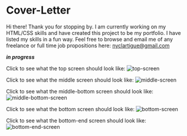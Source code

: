 # Cover-Letter
Hi there! Thank you for stopping by. I am currently working on my HTML/CSS skills and have created this project to be my portfolio. I have listed my skills in a fun way. Feel free to browse and email me of any freelance or full time job propositions here: nyclartigue@gmail.com

***in progress***

Click to see what the top screen should look like:
![top-screen](https://user-images.githubusercontent.com/105739107/198727102-4cfe0dff-2350-4b78-9106-cbaec4c833f2.png)

Click to see what the middle screen should look like:
![middle-screen](https://user-images.githubusercontent.com/105739107/198727464-fdb2624c-77a2-4f1c-8aa2-5adb1d029426.png)

Click to see what the middle-bottom screen should look like:
![middle-bottom-screen](https://user-images.githubusercontent.com/105739107/198727507-29785ee7-eb38-4e2e-a46a-d2bb44863e7f.png)

Click to see what the bottom screen should look like:
![bottom-screen](https://user-images.githubusercontent.com/105739107/198727711-26808dfd-2b46-4b2c-bd76-d714bff6c1d0.png)

Click to see what the bottom-end screen should look like:
![bottom-end-screen](https://user-images.githubusercontent.com/105739107/198727743-f7a95b83-232c-4ed6-a2cb-9bbed93b723c.png)
